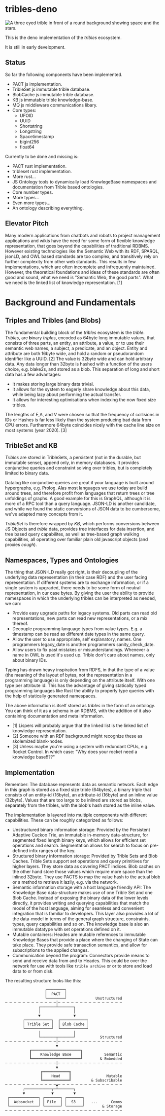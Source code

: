 # tribles-deno

![A three eyed trible in front of a round background showing space and the stars.](./trible.svg)

This is the deno implementation of the _tribles_ ecosystem.

It is still in early development.

## Status

So far the following components have been implemented.

- PACT js implementation.
- TribleSet js immutable trible database.
- BlobCache js immutable trible database.
- KB js immutable trible knowledge-base.
- MQ js middleware communications libary.
- Core types:
  - UFOID
  - UUID
  - Shortstring
  - Longstring
  - Spacetimestamp
  - bigint256
  - float64

Currently to be done and missing is:

- PACT rust implementation.
- tribleset rust implementation.
- More rust...
- JS Ontology tools to dynamically load KnowlegeBase namespaces and
  documentation from Trible based ontologies.
- Core number types.
- More types...
- Even more types...
- An ontology describing everything.

## Elevator Pitch

Many modern applications from chatbots and robots to project management
applications and wikis have the need for some form of flexible knowledge
representation, that goes beyond the capabilities of traditional RDBMS. However
existing technologies like the Semantic Web with its RDF, SPARQL, jsonLD, and
OWL based standards are too complex, and transitively rely on further complexity
from other web standards. This results in few implementations, which are often
incomplete and infrequently maintained. However, the theoretical foundations and
ideas of these standards are often good and sound, what we need is "Semantic
Web, the good parts". What we need is the linked list of knowledge
representation. [1]

# Background and Fundamentals

## Triples and Tribles (and Blobs)

The fundamental building block of the _tribles_ ecosystem is the _trible_.
_Tribles_, are **b**inary _triples_, encoded as 64byte long immutable values,
that consists of three parts, an entity, an attribute, a value, or to use their
semantic web names, a subject, a predicate, and an object. Entity and attribute
are both 16byte wide, and hold a random or pseudorandom identifier like a UUID.
[2] The value is 32byte wide and can hold arbitrary data. Any data longer than
32byte is hashed with a function of the users choice, e.g. blake2s, and stored
as a blob. This separation of long and short data has a few advantages:

- It makes storing large binary data trivial.
- It allows for the system to eagerly share knowledge about this data, while
  being lazy about performing the actual transfer.
- It allows for interesting optimisations when indexing the now fixed size
  tribles.

The lengths of E,A, and V were chosen so that the frequency of collisions in IDs
or Hashes is far less likely than the system producing bad data from CPU errors.
Furthermore 64byte coincides nicely with the cache line size on most systems
(year 2020). [3]

## TribleSet and KB

_Tribles_ are stored in TribleSets, a persistent (not in the durable, but
immutable sense), append only, in memory databases. It provides conjunctive
queries and constraint solving over tribles, but is completely limited to binary
data.

Datalog like conjunctive queries are great if your language is built around
hypergraphs, e.g. Prolog. Alas most languages we use today are build around
trees, and therefore profit from languages that return trees or tree unfoldings
of graphs. A good example for this is GraphQL, although it is more of a RPC tool
than a query language. JSON-LD is another candidate, and while we found the
static conversions of JSON data to be cumbersome, we've adapted many concepts
from it.

_TribleSet_ is therefore wrapped by _KB_, which performs conversions between JS
Objects and _trible_ data, provides tree interfaces for data insertion, and tree
based query capabilites, as well as tree-based graph walking capabilities, all
operating over familiar plain old javascript objects (and proxies _cough_).

## Namespaces, Types and Ontologies

The thing that JSON-LD really got right, is their decoupling of the underlying
data representation (in their case RDF) and the user facing representation. If
different systems are to exchange information, or if a single system is
upgraded, there needs to be some form of neutral representation, in our case
bytes. By giving the user the ability to provide namespaces in which the
underlying tribles can be interpreted as needed, we can:

- Provide easy upgrade paths for legacy systems. Old parts can read old
  representations, new parts can read new representations, or a mix thereof.
- Decouple programming language types from value types. E.g. a timestamp can be
  read as different date types in the same query.
- Allow the user to use appropriate, self explanatory, names. One programmers
  legacy_date is another programmers sanity_check_date.
- Allow users to fix past mistakes or misunderstandings. Whenever a name in OWL
  is used it's used up. Trible don't care about names, only about binary IDs.

Typing has drawn heavy inspiration from RDFS, in that the type of a value (the
meaning of the layout of bytes, not the representation in a programming
language) is only depending on the attribute itself. With one type per attribute
id. This has the advantage of giving statically typed programming languages like
Rust the ability to properly type queries with the help of statically generated
namespaces.

The above information is itself stored as _tribles_ in the form of an ontology.
You can think of it as a schema in an RDBMS, with the addition of it also
containing documentation and meta information.

- [1] Lispers will probably argue that the linked list is the linked list of
  knowledge representation.
- [2] Someone with an RDF background might recognize these as skolemized
  blank-nodes.
- [3] Unless maybe you're using a system with redundant CPUs, e.g. Rocket
  Control. In which case: "Why does your rocket need a knowledge base!!??"

## Implementation

Remember: The database represents data as semantic network. Each edge in this
graph is stored as a fixed size trible (64bytes), a binary triple that consists
of an entity-id (16byte), an attribute-id (16byte) and an inline value (32byte).
Values that are too large to be inlined are stored as blobs, separately from the
tribles, with the blob's hash stored as the inline value.

The implementation is layered into multiple components with different
capabilities. These can be roughly categorized as follows:

- Unstructured binary information storage: Provided by the Persistent Adaptive
  Cuckoo Trie, an immutable in-memory data-structure, for segmented fixed length
  binary keys, which allows for efficient set operations and search.
  Segmentation allows for search to focus on pre-defined infix ranges of the
  key.
- Structured binary information storage: Provided by Trible Sets and Blob
  Caches. Trible Sets support set operations and query primitives for higher
  layers. They store data as covering PACT indices. Blob caches on the other
  hand store those values which require more space than the inlined 32byte. They
  use PACTS to map the value hash to the actual blob or a method to retrieve it
  lazily, e.g. via the network.
- Semantic information storage with a host language friendly API: The Knowledge
  Base data-structure makes use of one Trible Set and one Blob Cache. Instead of
  exposing the binary data of the lower levels directly, it provides writing and
  querying capabilities that match the model of the host language, aiming for
  seamless and convenient integration that is familiar to developers. This layer
  also provides a lot of the data-model in terms of the general graph structure,
  constraints, types, query capabilities and so on. The knowledge base is also
  an immutable datatype with set operations defined on it.
- Mutable containers: Heades are mutable references to immutable Knowledge Bases
  that provide a place where the changing of State can take place. They provide
  safe transaction semantics, and allow for subscriptions to the applied
  changes.
- Communication beyond the program: Connectors provide means to send and receive
  data from and to Heades. This could be over the network for use with tools
  like `trible archive` or or to store and load data to or from disk.

The resulting structure looks like this:

```
                  ┌────────┐
                  │  PACT  │
                  └────────┘             Unstructured
─ ─ ─ ─ ─ ─ ─ ─ ─ ─ ─ ─│─ ─ ─ ─ ─ ─ ─ ─ ─ ─ ─ ─ ─ ─ ─
               ┌───────┴───────┐
               │               │
               ▼               ▼
        ┌────────────┐  ┌────────────┐
        │ Trible Set │  │ Blob Cache │
        └────────────┘  └────────────┘
               │               │
               └───────┬───────┘           Structured
─ ─ ─ ─ ─ ─ ─ ─ ─ ─ ─ ─│─ ─ ─ ─ ─ ─ ─ ─ ─ ─ ─ ─ ─ ─ ─
                       ▼
           ┏━━━━━━━━━━━━━━━━━━━━━━┓
           ┃    Knowledge Base    ┃          Semantic
           ┗━━━━━━━━━━━━━━━━━━━━━━┛        & Embedded
─ ─ ─ ─ ─ ─ ─ ─ ─ ─ ─ ─│─ ─ ─ ─ ─ ─ ─ ─ ─ ─ ─ ─ ─ ─ ─
                       ▼
                ╔════════════╗
                ║    Head    ║                Mutable
                ╚════════════╝         & Subscribable
─ ─ ─ ─ ─ ─ ─ ─ ─ ─ ─ ─▲─ ─ ─ ─ ─ ─ ─ ─ ─ ─ ─ ─ ─ ─ ─
        ┌────────────┬─┴───────┐
        ▼            ▼         ▼
 ┌─────────────┐ ┌───────┐ ┌───────┐
 │  Websocket  │ │ File  │ │  S3   │   ...      Comms
 └─────────────┘ └───────┘ └───────┘        & Storage
─ ─ ─ ─ ─ ─ ─ ─ ─ ─ ─ ─ ─ ─ ─ ─ ─ ─ ─ ─ ─ ─ ─ ─ ─ ─ ─
```
